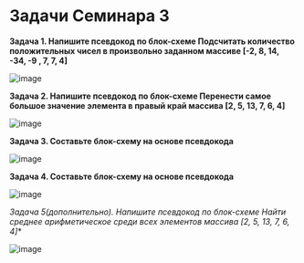 # Задачи Семинара 3

**Задача 1. Напишите псевдокод по блок-схеме
Подсчитать количество положительных чисел в произвольно заданном массиве
[-2, 8, 14, -34, -9 , 7, 7, 4]** 

![image](https://user-images.githubusercontent.com/60044826/177188219-38153a37-39c7-480f-b567-0ffaf8b2b2c1.png)

**Задача 2. Напишите псевдокод по блок-схеме
Перенести самое большое значение элемента в правый край массива 
[2, 5, 13, 7, 6, 4]**

![image](https://user-images.githubusercontent.com/60044826/177188373-89eaff8a-f1e8-45e7-b197-16c1d3af9268.png)


**Задача 3. Составьте блок-схему на основе псевдокода**

![image](https://user-images.githubusercontent.com/60044826/177188887-47ca651d-8598-4a70-b48c-c6b02b3c2bdc.png)


**Задача 4. Составьте блок-схему на основе псевдокода**

![image](https://user-images.githubusercontent.com/60044826/177188959-73ca09c2-088b-4e7c-ba60-57199db9a466.png)


**Задача 5*(дополнительно). Напишите псевдокод по блок-схеме
Найти среднее арифметическое среди всех элементов массива [2, 5, 13, 7, 6, 4]**

![image](https://user-images.githubusercontent.com/60044826/177192748-3adca2e1-9d59-41da-848f-593ebe974d4f.png)

